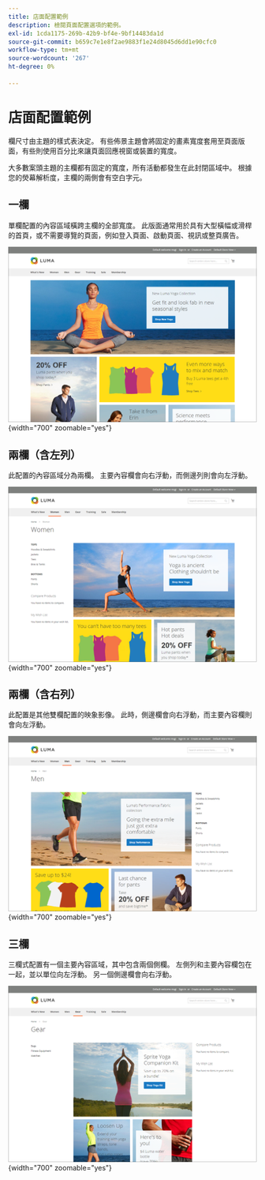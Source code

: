 ```yaml
---
title: 店面配置範例
description: 檢閱頁面配置選項的範例。
exl-id: 1cda1175-269b-42b9-bf4e-9bf14483da1d
source-git-commit: b659c7e1e8f2ae9883f1e24d8045d6dd1e90cfc0
workflow-type: tm+mt
source-wordcount: '267'
ht-degree: 0%

---
```


# 店面配置範例

欄尺寸由主題的樣式表決定。 有些佈景主題會將固定的畫素寬度套用至頁面版面，有些則使用百分比來讓頁面回應視窗或裝置的寬度。

大多數案頭主題的主欄都有固定的寬度，所有活動都發生在此封閉區域中。 根據您的熒幕解析度，主欄的兩側會有空白字元。

## 一欄

單欄配置的內容區域橫跨主欄的全部寬度。 此版面通常用於具有大型橫幅或滑桿的首頁，或不需要導覽的頁面，例如登入頁面、啟動頁面、視訊或整頁廣告。

![單欄配置範例](./assets/page-layout-1-col.png){width="700" zoomable="yes"}

## 兩欄（含左列）

此配置的內容區域分為兩欄。 主要內容欄會向右浮動，而側邊列則會向左浮動。

![具有左方橫條的兩個資料行範例](./assets/page-layout-2-col-left-bar.png){width="700" zoomable="yes"}

## 兩欄（含右列）

此配置是其他雙欄配置的映象影像。 此時，側邊欄會向右浮動，而主要內容欄則會向左浮動。

![具有右方橫條的兩個資料行範例](./assets/page-layout-2-col-right-bar.png){width="700" zoomable="yes"}

## 三欄

三欄式配置有一個主要內容區域，其中包含兩個側欄。 左側列和主要內容欄包在一起，並以單位向左浮動。 另一個側邊欄會向右浮動。

![三欄範例](./assets/page-layout-3-col.png){width="700" zoomable="yes"}
